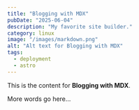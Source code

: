 ```yaml
---
title: "Blogging with MDX"
pubDate: "2025-06-04"
description: "My favorite site builder."
category: linux
image: "/images/markdown.png"
alt: "Alt text for Blogging with MDX"
tags:
  - deployment
  - astro
---
```


This is the content for **Blogging with MDX**.

More words go here...
